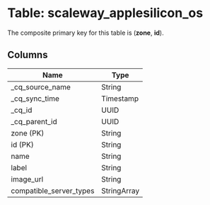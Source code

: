 # Table: scaleway_applesilicon_os

The composite primary key for this table is (**zone**, **id**).

## Columns

| Name          | Type          |
| ------------- | ------------- |
|_cq_source_name|String|
|_cq_sync_time|Timestamp|
|_cq_id|UUID|
|_cq_parent_id|UUID|
|zone (PK)|String|
|id (PK)|String|
|name|String|
|label|String|
|image_url|String|
|compatible_server_types|StringArray|